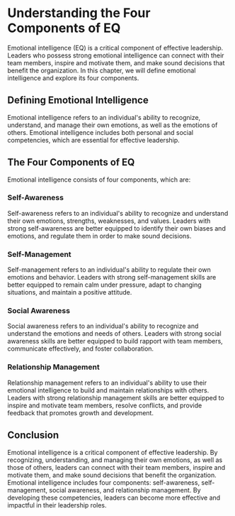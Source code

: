 Understanding the Four Components of EQ
===================================================================================

Emotional intelligence (EQ) is a critical component of effective leadership. Leaders who possess strong emotional intelligence can connect with their team members, inspire and motivate them, and make sound decisions that benefit the organization. In this chapter, we will define emotional intelligence and explore its four components.

Defining Emotional Intelligence
-------------------------------

Emotional intelligence refers to an individual's ability to recognize, understand, and manage their own emotions, as well as the emotions of others. Emotional intelligence includes both personal and social competencies, which are essential for effective leadership.

The Four Components of EQ
-------------------------

Emotional intelligence consists of four components, which are:

### Self-Awareness

Self-awareness refers to an individual's ability to recognize and understand their own emotions, strengths, weaknesses, and values. Leaders with strong self-awareness are better equipped to identify their own biases and emotions, and regulate them in order to make sound decisions.

### Self-Management

Self-management refers to an individual's ability to regulate their own emotions and behavior. Leaders with strong self-management skills are better equipped to remain calm under pressure, adapt to changing situations, and maintain a positive attitude.

### Social Awareness

Social awareness refers to an individual's ability to recognize and understand the emotions and needs of others. Leaders with strong social awareness skills are better equipped to build rapport with team members, communicate effectively, and foster collaboration.

### Relationship Management

Relationship management refers to an individual's ability to use their emotional intelligence to build and maintain relationships with others. Leaders with strong relationship management skills are better equipped to inspire and motivate team members, resolve conflicts, and provide feedback that promotes growth and development.

Conclusion
----------

Emotional intelligence is a critical component of effective leadership. By recognizing, understanding, and managing their own emotions, as well as those of others, leaders can connect with their team members, inspire and motivate them, and make sound decisions that benefit the organization. Emotional intelligence includes four components: self-awareness, self-management, social awareness, and relationship management. By developing these competencies, leaders can become more effective and impactful in their leadership roles.
